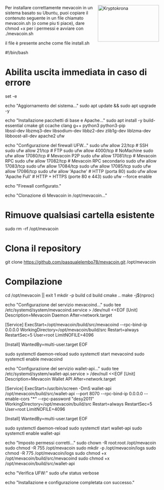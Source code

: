 <a href="https://github.com/mevacoin/mevacoin">
  <img align="right" width="200" height="120" alt="Kryptokrona" src="resources/mevacoin.svg">
</a>
Per installare correttamente mevacoin in un sistema basato su Ubuntu, puoi copiare il contenuto seguente in un file chiamato mevacoin.sh (o come piu ti piace),
dare chmod +x per i permessi
e avviare con ./mevacoin.sh

il file è presente anche come file install.sh

#!/bin/bash

# Abilita uscita immediata in caso di errore
set -e

echo "Aggiornamento del sistema..."
sudo apt update && sudo apt upgrade -y

echo "Installazione pacchetti di base e Apache..."
sudo apt install -y build-essential cmake git ccache clang g++ python3 python3-pip \
libssl-dev libzmq3-dev libsodium-dev libbz2-dev zlib1g-dev liblzma-dev \
libboost-all-dev apache2 ufw

echo "Configurazione del firewall UFW..."
sudo ufw allow 22/tcp         # SSH
sudo ufw allow 21/tcp         # FTP
sudo ufw allow 4000/tcp       # NoMachine
sudo ufw allow 17080/tcp      # Mevacoin P2P
sudo ufw allow 17081/tcp      # Mevacoin RPC
sudo ufw allow 17082/tcp      # Mevacoin RPC secondario
sudo ufw allow 17083/tcp 
sudo ufw allow 17084/tcp 
sudo ufw allow 17085/tcp
sudo ufw allow 17086/tcp
sudo ufw allow 'Apache'       # HTTP (porta 80)
sudo ufw allow 'Apache Full'  # HTTP + HTTPS (porte 80 e 443)
sudo ufw --force enable

echo "Firewall configurato."

echo "Clonazione di Mevacoin in /opt/mevacoin..."

# Rimuove qualsiasi cartella esistente
sudo rm -rf /opt/mevacoin

# Clona il repository
git clone https://github.com/pasqualelembo78/mevacoin.git /opt/mevacoin

# Compilazione
cd /opt/mevacoin || exit 1
mkdir -p build
cd build
cmake ..
make -j$(nproc)

echo "Configurazione del servizio mevacoind..."
sudo tee /etc/systemd/system/mevacoind.service > /dev/null <<EOF
[Unit]
Description=Mevacoin Daemon
After=network.target

[Service]
ExecStart=/opt/mevacoin/build/src/mevacoind --rpc-bind-ip 0.0.0.0
WorkingDirectory=/opt/mevacoin/build/src
Restart=always
RestartSec=5
User=root
LimitNOFILE=4096

[Install]
WantedBy=multi-user.target
EOF

sudo systemctl daemon-reload
sudo systemctl start mevacoind
sudo systemctl enable mevacoind

echo "Configurazione del servizio wallet-api..."
sudo tee /etc/systemd/system/wallet-api.service > /dev/null <<EOF
[Unit]
Description=Mevacoin Wallet API
After=network.target

[Service]
ExecStart=/usr/bin/screen -DmS wallet-api /opt/mevacoin/build/src/wallet-api --port 8070 --rpc-bind-ip 0.0.0.0 --enable-cors "*" --rpc-password "desy2011"
WorkingDirectory=/opt/mevacoin/build/src
Restart=always
RestartSec=5
User=root
LimitNOFILE=4096

[Install]
WantedBy=multi-user.target
EOF

sudo systemctl daemon-reload
sudo systemctl start wallet-api
sudo systemctl enable wallet-api

echo "Imposto permessi corretti..."
sudo chown -R root:root /opt/mevacoin
sudo chmod -R 755 /opt/mevacoin
sudo mkdir -p /opt/mevacoin/logs
sudo chmod -R 775 /opt/mevacoin/logs
sudo chmod +x /opt/mevacoin/build/src/mevacoind
sudo chmod +x /opt/mevacoin/build/src/wallet-api

echo "Verifica UFW:"
sudo ufw status verbose

echo "Installazione e configurazione completata con successo."
